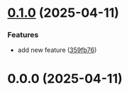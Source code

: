 # [0.1.0](https://github.com/DilmurodYangiboev/changelog-test/compare/v0.0.0...v0.1.0) (2025-04-11)


### Features

* add new feature ([359fb76](https://github.com/DilmurodYangiboev/changelog-test/commit/359fb76567bd9dc05a33b0b5912d2d590dd2b4ad))



# 0.0.0 (2025-04-11)



